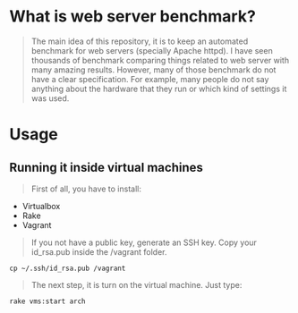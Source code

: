 # What is web server benchmark?

> The main idea of this repository, it is to keep an automated benchmark for
web servers (specially Apache httpd). I have seen thousands of benchmark
comparing things related to web server with many amazing results. However, many
of those benchmark do not have a clear specification. For example, many people
do not say anything about the hardware that they run or which kind of settings
it was used.

# Usage

## Running it inside virtual machines

> First of all, you have to install:

* Virtualbox
* Rake
* Vagrant

> If you not have a public key, generate an SSH key. Copy your id_rsa.pub
inside the /vagrant folder.

```
cp ~/.ssh/id_rsa.pub /vagrant
```

> The next step, it is turn on the virtual machine. Just type:

```
rake vms:start arch
```


